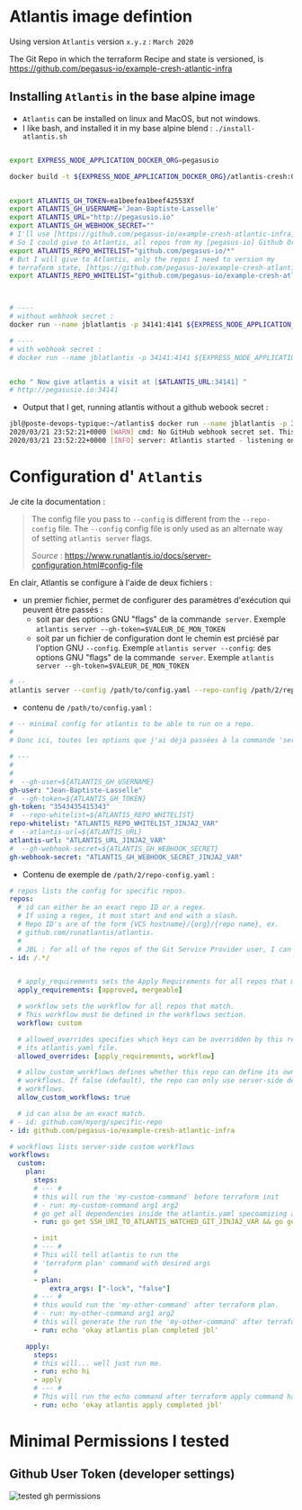 # Atlantis image defintion

Using version `Atlantis` version `x.y.z` : `March 2020`

The Git Repo in which the terraform Recipe and state is versioned, is https://github.com/pegasus-io/example-cresh-atlantic-infra

## Installing `Atlantis` in the base alpine image

* `Atlantis` can be installed on linux and MacOS, but not windows.
* I like bash, and installed it in my base alpine blend : `./install-atlantis.sh`


```bash

export EXPRESS_NODE_APPLICATION_DOCKER_ORG=pegasusio

docker build -t ${EXPRESS_NODE_APPLICATION_DOCKER_ORG}/atlantis-cresh:0.0.1 .


export ATLANTIS_GH_TOKEN=ea1beefea1beef42553Xf
export ATLANTIS_GH_USERNAME='Jean-Baptiste-Lasselle'
export ATLANTIS_URL="http://pegasusio.io"
export ATLANTIS_GH_WEBHOOK_SECRET=""
# I'll use [https://github.com/pegasus-io/example-cresh-atlantic-infra] as the git repo that is watched
# So I could give to Atlantis, all repos from my [pegasus-io] Github Org, like this :
export ATLANTIS_REPO_WHITELIST="github.com/pegasus-io/*"
# But I will give to Atlantis, only the repos I need to version my
# terraform state, [https://github.com/pegasus-io/example-cresh-atlantic-infra] like this :
export ATLANTIS_REPO_WHITELIST="github.com/pegasus-io/example-cresh-atlantic-infra"



# ----
# without webhook secret :
docker run --name jblatlantis -p 34141:4141 ${EXPRESS_NODE_APPLICATION_DOCKER_ORG}/atlantis-cresh:0.0.1 server --gh-user=${ATLANTIS_GH_USERNAME} --gh-token=${ATLANTIS_GH_TOKEN} --repo-whitelist=${ATLANTIS_REPO_WHITELIST} --atlantis-url=${ATLANTIS_URL}

# ----
# with webhook secret :
# docker run --name jblatlantis -p 34141:4141 ${EXPRESS_NODE_APPLICATION_DOCKER_ORG}/atlantis-cresh:0.0.1 server --gh-user=${ATLANTIS_GH_USERNAME} --gh-token=${ATLANTIS_GH_TOKEN} --repo-whitelist=${ATLANTIS_REPO_WHITELIST} --atlantis-url=${ATLANTIS_URL} --gh-webhook-secret=${ATLANTIS_GH_WEBHOOK_SECRET}


echo " Now give atlantis a visit at [$ATLANTIS_URL:34141] "
# http://pegasusio.io:34141

```
* Output that I get, running atlantis without a github webook secret :

```bash
jbl@poste-devops-typique:~/atlantis$ docker run --name jblatlantis -p 34141:4141 ${EXPRESS_NODE_APPLICATION_DOCKER_ORG}/atlantis-cresh:0.0.1 server --gh-user=${ATLANTIS_GH_USERNAME} --gh-token=${ATLANTIS_GH_TOKEN} --repo-whitelist=${ATLANTIS_REPO_WHITELIST} --atlantis-url=${ATLANTIS_URL}
2020/03/21 23:52:21+0000 [WARN] cmd: No GitHub webhook secret set. This could allow attackers to spoof requests from GitHub
2020/03/21 23:52:22+0000 [INFO] server: Atlantis started - listening on port 4141


```

# Configuration d' `Atlantis`

Je cite la documentation :

>
> The config file you pass to `--config` is
> different from the `--repo-config` file.
> The `--config` config file is only used as
> an alternate way of setting `atlantis server` flags.
>
> _Source_ : https://www.runatlantis.io/docs/server-configuration.html#config-file
>

En clair, Atlantis se configure à l'aide de deux fichiers :
* un premier fichier, permet de configurer des paramètres d'exécution qui peuvent être passés :
  * soit par des options GNU "flags" de la commande  `server`. Exemple  `atlantis server --gh-token=$VALEUR_DE_MON_TOKEN`
  * soit par un fichier de configuration dont le chemin est prciésé par l'option GNU `--config`. Exemple `atlantis server --config`:  des options GNU "flags" de la commande  `server`. Exemple  `atlantis server --gh-token=$VALEUR_DE_MON_TOKEN`




```bash
# --
atlantis server --config /path/to/config.yaml --repo-config /path/2/repo-config.yaml
```

* contenu de `/path/to/config.yaml` :

```Yaml
# -- minimal config for atlantis to be able to run on a repo.
#
# Donc ici, toutes les options que j'ai déjà passées à la commande 'server', au docker run :

# ---
#
#
#  --gh-user=${ATLANTIS_GH_USERNAME}
gh-user: "Jean-Baptiste-Lasselle"
#  --gh-token=${ATLANTIS_GH_TOKEN}
gh-token: "3543435415343"
#  --repo-whitelist=${ATLANTIS_REPO_WHITELIST}
repo-whitelist: "ATLANTIS_REPO_WHITELIST_JINJA2_VAR"
#  --atlantis-url=${ATLANTIS_URL}
atlantis-url: "ATLANTIS_URL_JINJA2_VAR"
#  --gh-webhook-secret=${ATLANTIS_GH_WEBHOOK_SECRET}
gh-webhook-secret: "ATLANTIS_GH_WEBHOOK_SECRET_JINJA2_VAR"
```

* Contenu de exemple de `/path/2/repo-config.yaml` :

```Yaml
# repos lists the config for specific repos.
repos:
  # id can either be an exact repo ID or a regex.
  # If using a regex, it must start and end with a slash.
  # Repo ID's are of the form {VCS hostname}/{org}/{repo name}, ex.
  # github.com/runatlantis/atlantis.
  #
  # JBL : for all of the repos of the Git Service Provider user, I can use this regular experession (without the simple quotes) : '/.*/'
- id: /.*/


  # apply_requirements sets the Apply Requirements for all repos that match.
  apply_requirements: [approved, mergeable]

  # workflow sets the workflow for all repos that match.
  # This workflow must be defined in the workflows section.
  workflow: custom

  # allowed_overrides specifies which keys can be overridden by this repo in
  # its atlantis.yaml file.
  allowed_overrides: [apply_requirements, workflow]

  # allow_custom_workflows defines whether this repo can define its own
  # workflows. If false (default), the repo can only use server-side defined
  # workflows.
  allow_custom_workflows: true

  # id can also be an exact match.
# - id: github.com/myorg/specific-repo
- id: github.com/pegasus-io/example-cresh-atlantic-infra

# workflows lists server-side custom workflows
workflows:
  custom:
    plan:
      steps:
      # --- #
      # this will run the 'my-custom-command' before terraform init
      # - run: my-custom-command arg1 arg2
      # go get all dependencies inside the atlantis.yaml specoamizing atlantis ' behavior for each repo :
      - run: go get SSH_URI_TO_ATLANTIS_WATCHED_GIT_JINJA2_VAR && go get ${SSH_URI_TO_ANSIBLE_HELM_OPERATOR_JINJA2_VAR

      - init
      # --- #
      # This will tell atlantis to run the
      # 'terraform plan' command with desired args
      #
      - plan:
          extra_args: ["-lock", "false"]
      # --- #
      # this would run the 'my-other-command' after terraform plan.
      # - run: my-other-command arg1 arg2
      # this will generate the run the 'my-other-command' after terraform plan.
      - run: echo 'okay atlantis plan completed jbl'

    apply:
      steps:
      # this will... well just run me.
      - run: echo hi
      - apply
      # --- #
      # This will run the echo command after terraform apply command has completed.
      - run: echo 'okay atlantis apply completed jbl'
```


# Minimal Permissions I tested

## Github User Token (developer settings)

![tested gh permissions](https://github.com/pegasus-io/a-k8s-demo/raw/feature/k8s-provisioning/documentation/images/atlantis/ATLANTIS_GH_TOKEN_PERMISSIONS_TEST1.png)

<!--
![tested gh permissions](https://github.com/pegasus-io/a-k8s-demo/raw/develop/documentation/images/atlantis/ATLANTIS_GH_TOKEN_PERMISSIONS_TEST1.png)

![tested gh permissions](https://github.com/pegasus-io/a-k8s-demo/raw/master/documentation/images/atlantis/ATLANTIS_GH_TOKEN_PERMISSIONS_TEST1.png)
-->
